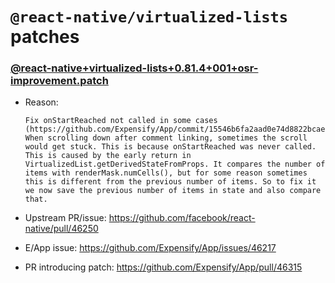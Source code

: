 # `@react-native/virtualized-lists` patches


### [@react-native+virtualized-lists+0.81.4+001+osr-improvement.patch](@react-native+virtualized-lists+0.81.4+001+osr-improvement.patch)

- Reason:
  
    ```
    Fix onStartReached not called in some cases (https://github.com/Expensify/App/commit/15546b6fa2aad0e74d8822bcaecebbf9b4187287): When scrolling down after comment linking, sometimes the scroll would get stuck. This is because onStartReached was never called. This is caused by the early return in VirtualizedList.getDerivedStateFromProps. It compares the number of items with renderMask.numCells(), but for some reason sometimes this is different from the previous number of items. So to fix it we now save the previous number of items in state and also compare that.
    ```
  
- Upstream PR/issue: https://github.com/facebook/react-native/pull/46250
- E/App issue: https://github.com/Expensify/App/issues/46217
- PR introducing patch: https://github.com/Expensify/App/pull/46315
